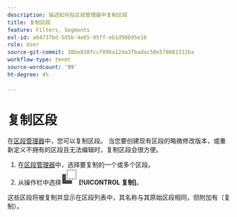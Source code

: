 ```yaml
---
description: 描述如何在区段管理器中复制区段
title: 复制区段
feature: Filters, Segments
exl-id: a64737bd-5d5b-4e85-95ff-eb1d90b95e18
role: User
source-git-commit: 38be838fccf896a12da3fbadac50e578081312ba
workflow-type: tm+mt
source-wordcount: '99'
ht-degree: 4%

---
```


# 复制区段

在[区段管理器](seg-manage.md)中，您可以复制区段。 当您要创建现有区段的略微修改版本，或重新定义不拥有的区段且无法编辑时，复制区段会很方便。

1. 在[区段管理器](seg-manage.md)中，选择要复制的一个或多个区段。
1. 从操作栏中选择![复制](/help/assets/icons/Copy.svg) **[!UICONTROL 复制]**。

这些区段将被复制并显示在区段列表中，其名称与其原始区段相同，但附加有（复制）。
